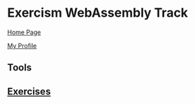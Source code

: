 # Exercism WebAssembly Track

[Home Page](https://exercism.org/tracks/wasm)

[My Profile](https://exercism.org/profiles/vpayno)

## Tools

## [Exercises](https://exercism.org/tracks/wasm/exercises)

